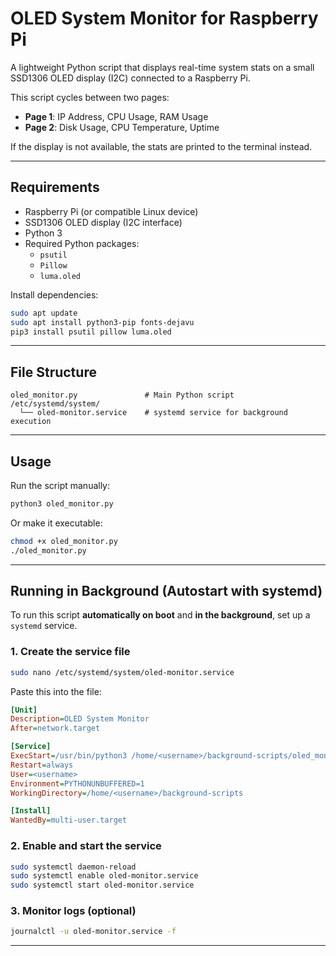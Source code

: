 # OLED System Monitor for Raspberry Pi

A lightweight Python script that displays real-time system stats on a small SSD1306 OLED display (I2C) connected to a Raspberry Pi.

This script cycles between two pages:
- **Page 1**: IP Address, CPU Usage, RAM Usage
- **Page 2**: Disk Usage, CPU Temperature, Uptime

If the display is not available, the stats are printed to the terminal instead.

---

## Requirements

- Raspberry Pi (or compatible Linux device)
- SSD1306 OLED display (I2C interface)
- Python 3
- Required Python packages:
  - `psutil`
  - `Pillow`
  - `luma.oled`

Install dependencies:
```bash
sudo apt update
sudo apt install python3-pip fonts-dejavu
pip3 install psutil pillow luma.oled
```

---

## File Structure

```
oled_monitor.py               # Main Python script
/etc/systemd/system/
  └── oled-monitor.service    # systemd service for background execution
```

---

## Usage

Run the script manually:
```bash
python3 oled_monitor.py
```

Or make it executable:
```bash
chmod +x oled_monitor.py
./oled_monitor.py
```

---

## Running in Background (Autostart with systemd)

To run this script **automatically on boot** and **in the background**, set up a `systemd` service.

### 1. Create the service file

```bash
sudo nano /etc/systemd/system/oled-monitor.service
```

Paste this into the file:

```ini
[Unit]
Description=OLED System Monitor
After=network.target

[Service]
ExecStart=/usr/bin/python3 /home/<username>/background-scripts/oled_monitor.py
Restart=always
User=<username>
Environment=PYTHONUNBUFFERED=1
WorkingDirectory=/home/<username>/background-scripts

[Install]
WantedBy=multi-user.target
```

### 2. Enable and start the service

```bash
sudo systemctl daemon-reload
sudo systemctl enable oled-monitor.service
sudo systemctl start oled-monitor.service
```

### 3. Monitor logs (optional)

```bash
journalctl -u oled-monitor.service -f
```

---

